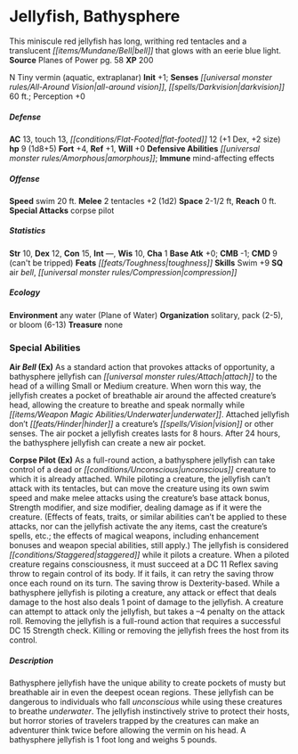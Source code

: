 ﻿---
cssclass: [monsters]
title1: Jellyfish, Bathysphere
desc_short: This miniscule red jellyfish has long, writhing red tentacles and a translucent
  bell that glows with an eerie blue light.
title2: Bathysphere
CR: 1/2
sources:
- name: Planes of Power
  page: 58
  link: http://paizo.com/products/btpy9ng0?Pathfinder-Campaign-Setting-Planes-of-Power
XP: 200
alignment: N
size: Tiny
type: vermin
subtypes:
- aquatic
- extraplanar
initiative:
  bonus: 1
senses:
  all-around vision: true
  darkvision: 60
AC:
  AC: 13
  touch: 13
  flat_footed: 12
  components:
    dex: 1
    size: 2
HP:
  HP: 9
  long: 1d8+5
saves:
  fort: 4
  ref: 1
  will: 0
defensive_abilities:
- amorphous
immunities:
- mind-affecting effects
speeds:
  swim: 20
attacks:
  melee:
  - - text: 2 tentacles +2 (1d2)
      entries:
      - - damage: 1d2
      count: 2
      attack: tentacles
      bonus:
      - 2
  special:
  - corpse pilot
space: 2.5
reach: 0
ability_scores:
  STR: 10
  DEX: 12
  CON: 15
  INT:
  WIS: 10
  CHA: 1
BAB: 0
CMB: -1
CMD: 9
CMD_other: can't be tripped
feats:
- is_bonus: true
  name: toughness
skills:
  Swim: 9
  Perception: 0
special_qualities:
- air bell
- compression
ecology:
  environment: any water (Plane of Water)
  organization: solitary, pack (2-5), or bloom (6-13)
  treasure_type: none
special_abilities:
  Air Bell (Ex): As a standard action that provokes attacks of opportunity, a bathysphere
    jellyfish can attach to the head of a willing Small or Medium creature. When worn
    this way, the jellyfish creates a pocket of breathable air around the affected
    creature's head, allowing the creature to breathe and speak normally while underwater.
    Attached jellyfish don't hinder a creature's vision or other senses. The air pocket
    a jellyfish creates lasts for 8 hours. After 24 hours, the bathysphere jellyfish
    can create a new air pocket.
  Corpse Pilot (Ex): As a full-round action, a bathysphere jellyfish can take control
    of a dead or unconscious creature to which it is already attached. While piloting
    a creature, the jellyfish can't attack with its tentacles, but can move the creature
    using its own swim speed and make melee attacks using the creature's base attack
    bonus, Strength modifier, and size modifier, dealing damage as if it were the
    creature. (Effects of feats, traits, or similar abilities can't be applied to
    these attacks, nor can the jellyfish activate the any items, cast the creature's
    spells, etc.; the effects of magical weapons, including enhancement bonuses and
    weapon special abilities, still apply.) The jellyfish is considered staggered
    while it pilots a creature. When a piloted creature regains consciousness, it
    must succeed at a DC 11 Reflex saving throw to regain control of its body. If
    it fails, it can retry the saving throw once each round on its turn. The saving
    throw is Dexterity-based. While a bathysphere jellyfish is piloting a creature,
    any attack or effect that deals damage to the host also deals 1 point of damage
    to the jellyfish. A creature can attempt to attack only the jellyfish, but takes
    a -4 penalty on the attack roll. Removing the jellyfish is a full-round action
    that requires a successful DC 15 Strength check. Killing or removing the jellyfish
    frees the host from its control.
desc_long: Bathysphere jellyfish have the unique ability to create pockets of musty
  but breathable air in even the deepest ocean regions. These jellyfish can be dangerous
  to individuals who fall unconscious while using these creatures to breathe underwater.
  The jellyfish instinctively strive to protect their hosts, but horror stories of
  travelers trapped by the creatures can make an adventurer think twice before allowing
  the vermin on his head. A bathysphere jellyfish is 1 foot long and weighs 5 pounds.

---

# Jellyfish, Bathysphere
This miniscule red jellyfish has long, writhing red tentacles and a translucent _[[items/Mundane/Bell|bell]]_ that glows with an eerie blue light.
**Source** Planes of Power pg. 58
**XP** 200

N Tiny vermin (aquatic, extraplanar)
**Init** +1; **Senses** _[[universal monster rules/All-Around Vision|all-around vision]]_, _[[spells/Darkvision|darkvision]]_ 60 ft.; Perception +0

##### Defense

**AC** 13, touch 13, _[[conditions/Flat-Footed|flat-footed]]_ 12 (+1 Dex, +2 size)
**hp** 9 (1d8+5)
**Fort** +4, **Ref** +1, **Will** +0
**Defensive Abilities** _[[universal monster rules/Amorphous|amorphous]]_; **Immune** mind-affecting effects

##### Offense
**Speed** swim 20 ft.
**Melee** 2 tentacles +2 (1d2)
**Space** 2-1/2 ft, **Reach** 0 ft.
**Special Attacks** corpse pilot

##### Statistics
**Str** 10, **Dex** 12, **Con** 15, **Int** —, **Wis** 10, **Cha** 1
**Base Atk** +0; **CMB** -1; **CMD** 9 (can't be tripped)
**Feats** _[[feats/Toughness|toughness]]_
**Skills** Swim +9
**SQ** air _bell_, _[[universal monster rules/Compression|compression]]_

##### Ecology

**Environment** any water (Plane of Water)
**Organization** solitary, pack (2-5), or bloom (6-13)
**Treasure** none

### Special Abilities

**Air _Bell_ (Ex)** As a standard action that provokes attacks of opportunity, a bathysphere jellyfish can _[[universal monster rules/Attach|attach]]_ to the head of a willing Small or Medium creature. When worn this way, the jellyfish creates a pocket of breathable air around the affected creature’s head, allowing the creature to breathe and speak normally while _[[items/Weapon Magic Abilities/Underwater|underwater]]_. Attached jellyfish don’t _[[feats/Hinder|hinder]]_ a creature’s _[[spells/Vision|vision]]_ or other senses. The air pocket a jellyfish creates lasts for 8 hours. After 24 hours, the bathysphere jellyfish can create a new air pocket.

**Corpse Pilot (Ex)** As a full-round action, a bathysphere jellyfish can take control of a dead or _[[conditions/Unconscious|unconscious]]_ creature to which it is already attached. While piloting a creature, the jellyfish can’t attack with its tentacles, but can move the creature using its own swim speed and make melee attacks using the creature’s base attack bonus, Strength modifier, and size modifier, dealing damage as if it were the creature. (Effects of feats, traits, or similar abilities can’t be applied to these attacks, nor can the jellyfish activate the any items, cast the creature’s spells, etc.; the effects of magical weapons, including enhancement bonuses and weapon special abilities, still apply.) The jellyfish is considered _[[conditions/Staggered|staggered]]_ while it pilots a creature. When a piloted creature regains consciousness, it must succeed at a DC 11 Reflex saving throw to regain control of its body. If it fails, it can retry the saving throw once each round on its turn. The saving throw is Dexterity-based. While a bathysphere jellyfish is piloting a creature, any attack or effect that deals damage to the host also deals 1 point of damage to the jellyfish. A creature can attempt to attack only the jellyfish, but takes a –4 penalty on the attack roll. Removing the jellyfish is a full-round action that requires a successful DC 15 Strength check. Killing or removing the jellyfish frees the host from its control.

##### Description

Bathysphere jellyfish have the unique ability to create pockets of musty but breathable air in even the deepest ocean regions. These jellyfish can be dangerous to individuals who fall _unconscious_ while using these creatures to breathe _underwater_. The jellyfish instinctively strive to protect their hosts, but horror stories of travelers trapped by the creatures can make an adventurer think twice before allowing the vermin on his head. A bathysphere jellyfish is 1 foot long and weighs 5 pounds.